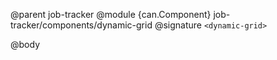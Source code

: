 @parent job-tracker
@module {can.Component} job-tracker/components/dynamic-grid <dynamic-grid>
@signature `<dynamic-grid>`

@body

## <dynamic-grid>

